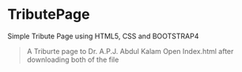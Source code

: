 # TributePage
Simple Tribute Page using HTML5, CSS and BOOTSTRAP4
> A Triburte page to Dr. A.P.J. Abdul Kalam
> Open Index.html after downloading both of the file
